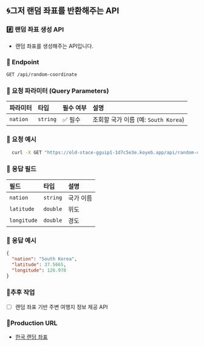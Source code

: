 ## 🌀그저 랜덤 좌표를 반환해주는 API

### #️⃣ 랜덤 좌표 생성 API
- 랜덤 좌표를 생성해주는 API입니다.

### 📍 Endpoint
`GET /api/random-coordinate`

### 📌 요청 파라미터 (Query Parameters)
| **파라미터**  | **타입**  | **필수 여부** | **설명** |
|:------------|:------|:--------|:----------------|
| `nation`   | `string` | ✅ 필수 | 조회할 국가 이름 (예: `South Korea`) |

### 🔹 요청 예시
```bash
  curl -X GET "https://old-stace-gguip1-1d7c5e3e.koyeb.app/api/random-coordinate?nation=South%20Korea"
```

### 🔹 응답 필드
| **필드**      | **타입**  | **설명** |
|:------------|:------|:--------|
| `nation`   | `string` | 국가 이름 |
| `latitude` | `double` | 위도 |
| `longitude`| `double` | 경도 |

### 🔹 응답 예시
```json
{
  "nation": "South Korea",
  "latitude": 37.5665,
  "longitude": 126.978
}
```

### 🔹추후 작업
- [ ] 랜덤 좌표 기반 주변 여행지 정보 제공 API

### 🔹Production URL
- [한국 랜덤 좌표](https://old-stace-gguip1-1d7c5e3e.koyeb.app/api/random-coordinate?nation=South%20Korea)
